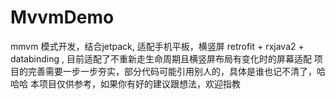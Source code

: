 # MvvmDemo
mmvm 模式开发，结合jetpack, 适配手机平板，横竖屏
retrofit + rxjava2 + databinding , 目前适配了不重新走生命周期且横竖屏布局有变化时的屏幕适配
项目的完善需要一步一步夯实，部分代码可能引用别人的，具体是谁也记不清了，哈哈哈
本项目仅供参考，如果你有好的建议跟想法，欢迎指教

